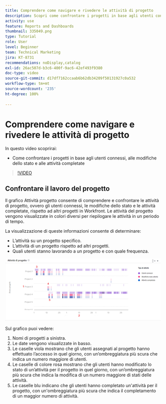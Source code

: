 ```yaml
---
title: Comprendere come navigare e rivedere le attività di progetto
description: Scopri come confrontare i progetti in base agli utenti connessi, alle modifiche dello stato delle attività e alle attività completate in [!UICONTROL Funzionalità di analisi avanzate].
activity: use
feature: Reports and Dashboards
thumbnail: 335049.png
type: Tutorial
role: User
level: Beginner
team: Technical Marketing
jira: KT-8731
recommendations: noDisplay,catalog
exl-id: 26ac507d-b3c6-400f-9ac6-42ef493f9380
doc-type: video
source-git-commit: d17df7162ccaab6b62db34209f50131927c0a532
workflow-type: tm+mt
source-wordcount: '235'
ht-degree: 100%

---
```


# Comprendere come navigare e rivedere le attività di progetto

In questo video scoprirai:

* Come confrontare i progetti in base agli utenti connessi, alle modifiche dello stato e alle attività completate

>[!VIDEO](https://video.tv.adobe.com/v/335049/?quality=12&learn=on&enablevpops)

## Confrontare il lavoro del progetto

Il grafico Attività progetto consente di comprendere e confrontare le attività di progetto, ovvero gli utenti connessi, le modifiche dello stato e le attività completate, rispetto ad altri progetti in Workfront. Le attività del progetto vengono visualizzate in colori diversi per riepilogare le attività in un periodo di tempo.

La visualizzazione di queste informazioni consente di determinare:

* L’attività su un progetto specifico.
* L’attività di un progetto rispetto ad altri progetti.
* Quali utenti stanno lavorando a un progetto e con quale frequenza.

![Immagine che mostra l’attività del progetto con i numeri nelle aree descritte nei punti elenco seguenti](assets/section-2-5.png)

Sul grafico puoi vedere:

1. Nomi di progetti a sinistra.
1. Le date vengono visualizzate in basso.
1. Le caselle viola mostrano che gli utenti assegnati al progetto hanno effettuato l’accesso in quel giorno, con un’ombreggiatura più scura che indica un numero maggiore di utenti.
1. Le caselle di colore rosa mostrano che gli utenti hanno modificato lo stato di un’attività per il progetto in quel giorno, con un’ombreggiatura più scura che indica la modifica di un numero maggiore di stati delle attività.
1. Le caselle blu indicano che gli utenti hanno completato un&#39;attività per il progetto, con un&#39;ombreggiatura più scura che indica il completamento di un maggior numero di attività.
